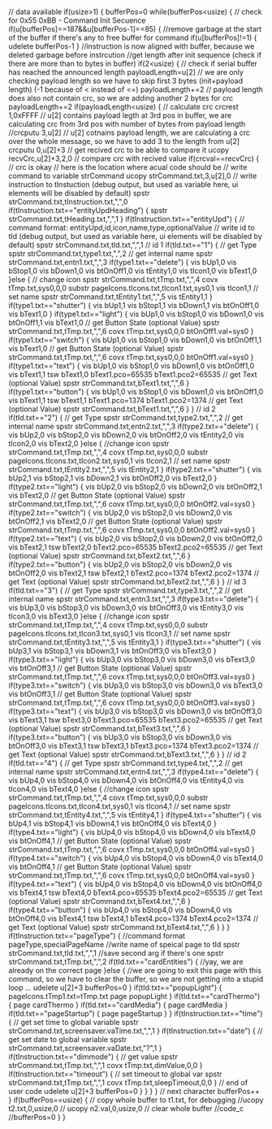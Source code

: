 // data available
if(usize>1)
{
  bufferPos=0
  while(bufferPos<usize)
  {
    // check for 0x55 0xBB - Command Init Secuence
    if(u[bufferPos]==187&&u[bufferPos-1]==85)
    {
      //remove garbage at the start of the buffer if there's any to free buffer for command
      if(u[bufferPos]!=1)
      {
        udelete bufferPos-1
      }
      //instruction is now aligned with buffer, because we deleted garbage before instrcution
      //get length after init sequence (check if there are more than to bytes in buffer)
      if(2<usize)
      {
        // check if serial buffer has reached the announced length
        payloadLength=u[2]
        // we are only checking payload length so we have to skip first 3 bytes (init+payload length) (-1 because of < instead of <=)
        payloadLength+=2
        // payload length does also not contain crc, so we are adding another 2 bytes for crc
        payloadLength+=2
        if(payloadLength<usize)
        {
          // calculate crc
          crcrest 1,0xFFFF
          // u[2] contains payload legth at 3rd pos in buffer, we are calculating crc from 3rd pos with number of bytes from payload length
          //crcputu 3,u[2]
          // u[2] cotnains payload length, we are calculating a crc over the whole message, so we have to add 3 to the length from u[2]
          crcputu 0,u[2]+3
          // get recived crc to be able to compare it
          ucopy recvCrc,u[2]+3,2,0
          // compare crc with recived value
          if(crcval==recvCrc)
          {
            // crc is okay
            // here is the location where acual code should be
            // write command to variable strCommand
            ucopy strCommand.txt,3,u[2],0
            // write instruction to tInstuction (debug output, but used as variable here, ui elements will be disabled by default)
            spstr strCommand.txt,tInstruction.txt,",",0
            if(tInstruction.txt=="entityUpdHeading")
            {
              spstr strCommand.txt,tHeading.txt,",",1
            }
            if(tInstruction.txt=="entityUpd")
            {
              // command format: entityUpd,id,icon,name,type,optionalValue
              // write id to tId (debug output, but used as variable here, ui elements will be disabled by default)
              spstr strCommand.txt,tId.txt,",",1
              // id 1
              if(tId.txt=="1")
              {
                // get Type
                spstr strCommand.txt,type1.txt,",",2
                // get internal name
                spstr strCommand.txt,entn1.txt,",",3
                if(type1.txt=="delete")
                {
                  vis bUp1,0
                  vis bStop1,0
                  vis bDown1,0
                  vis btOnOff1,0
                  vis tEntity1,0
                  vis tIcon1,0
                  vis bText1,0
                }else
                {
                  // change icon
                  spstr strCommand.txt,tTmp.txt,",",4
                  covx tTmp.txt,sys0,0,0
                  substr pageIcons.tIcons.txt,tIcon1.txt,sys0,1
                  vis tIcon1,1
                  // set name
                  spstr strCommand.txt,tEntity1.txt,",",5
                  vis tEntity1,1
                }
                if(type1.txt=="shutter")
                {
                  vis bUp1,1
                  vis bStop1,1
                  vis bDown1,1
                  vis btOnOff1,0
                  vis bText1,0
                }
                if(type1.txt=="light")
                {
                  vis bUp1,0
                  vis bStop1,0
                  vis bDown1,0
                  vis btOnOff1,1
                  vis bText1,0
                  // get Button State (optional Value)
                  spstr strCommand.txt,tTmp.txt,",",6
                  covx tTmp.txt,sys0,0,0
                  btOnOff1.val=sys0
                }
                if(type1.txt=="switch")
                {
                  vis bUp1,0
                  vis bStop1,0
                  vis bDown1,0
                  vis btOnOff1,1
                  vis bText1,0
                  // get Button State (optional Value)
                  spstr strCommand.txt,tTmp.txt,",",6
                  covx tTmp.txt,sys0,0,0
                  btOnOff1.val=sys0
                }
                if(type1.txt=="text")
                {
                  vis bUp1,0
                  vis bStop1,0
                  vis bDown1,0
                  vis btOnOff1,0
                  vis bText1,1
                  tsw bText1,0
                  bText1.pco=65535
                  bText1.pco2=65535
                  // get Text (optional Value)
                  spstr strCommand.txt,bText1.txt,",",6
                }
                if(type1.txt=="button")
                {
                  vis bUp1,0
                  vis bStop1,0
                  vis bDown1,0
                  vis btOnOff1,0
                  vis bText1,1
                  tsw bText1,1
                  bText1.pco=1374
                  bText1.pco2=1374
                  // get Text (optional Value)
                  spstr strCommand.txt,bText1.txt,",",6
                }
              }
              // id 2
              if(tId.txt=="2")
              {
                // get Type
                spstr strCommand.txt,type2.txt,",",2
                // get internal name
                spstr strCommand.txt,entn2.txt,",",3
                if(type2.txt=="delete")
                {
                  vis bUp2,0
                  vis bStop2,0
                  vis bDown2,0
                  vis btOnOff2,0
                  vis tEntity2,0
                  vis tIcon2,0
                  vis bText2,0
                }else
                {
                  //change icon
                  spstr strCommand.txt,tTmp.txt,",",4
                  covx tTmp.txt,sys0,0,0
                  substr pageIcons.tIcons.txt,tIcon2.txt,sys0,1
                  vis tIcon2,1
                  // set name
                  spstr strCommand.txt,tEntity2.txt,",",5
                  vis tEntity2,1
                }
                if(type2.txt=="shutter")
                {
                  vis bUp2,1
                  vis bStop2,1
                  vis bDown2,1
                  vis btOnOff2,0
                  vis bText2,0
                }
                if(type2.txt=="light")
                {
                  vis bUp2,0
                  vis bStop2,0
                  vis bDown2,0
                  vis btOnOff2,1
                  vis bText2,0
                  // get Button State (optional Value)
                  spstr strCommand.txt,tTmp.txt,",",6
                  covx tTmp.txt,sys0,0,0
                  btOnOff2.val=sys0
                }
                if(type2.txt=="switch")
                {
                  vis bUp2,0
                  vis bStop2,0
                  vis bDown2,0
                  vis btOnOff2,1
                  vis bText2,0
                  // get Button State (optional Value)
                  spstr strCommand.txt,tTmp.txt,",",6
                  covx tTmp.txt,sys0,0,0
                  btOnOff2.val=sys0
                }
                if(type2.txt=="text")
                {
                  vis bUp2,0
                  vis bStop2,0
                  vis bDown2,0
                  vis btOnOff2,0
                  vis bText2,1
                  tsw bText2,0
                  bText2.pco=65535
                  bText2.pco2=65535
                  // get Text (optional Value)
                  spstr strCommand.txt,bText2.txt,",",6
                }
                if(type2.txt=="button")
                {
                  vis bUp2,0
                  vis bStop2,0
                  vis bDown2,0
                  vis btOnOff2,0
                  vis bText2,1
                  tsw bText2,1
                  bText2.pco=1374
                  bText2.pco2=1374
                  // get Text (optional Value)
                  spstr strCommand.txt,bText2.txt,",",6
                }
              }
              // id 3
              if(tId.txt=="3")
              {
                // get Type
                spstr strCommand.txt,type3.txt,",",2
                // get internal name
                spstr strCommand.txt,entn3.txt,",",3
                if(type3.txt=="delete")
                {
                  vis bUp3,0
                  vis bStop3,0
                  vis bDown3,0
                  vis btOnOff3,0
                  vis tEntity3,0
                  vis tIcon3,0
                  vis bText3,0
                }else
                {
                  //change icon
                  spstr strCommand.txt,tTmp.txt,",",4
                  covx tTmp.txt,sys0,0,0
                  substr pageIcons.tIcons.txt,tIcon3.txt,sys0,1
                  vis tIcon3,1
                  // set name
                  spstr strCommand.txt,tEntity3.txt,",",5
                  vis tEntity3,1
                }
                if(type3.txt=="shutter")
                {
                  vis bUp3,1
                  vis bStop3,1
                  vis bDown3,1
                  vis btOnOff3,0
                  vis bText3,0
                }
                if(type3.txt=="light")
                {
                  vis bUp3,0
                  vis bStop3,0
                  vis bDown3,0
                  vis bText3,0
                  vis btOnOff3,1
                  // get Button State (optional Value)
                  spstr strCommand.txt,tTmp.txt,",",6
                  covx tTmp.txt,sys0,0,0
                  btOnOff3.val=sys0
                }
                if(type3.txt=="switch")
                {
                  vis bUp3,0
                  vis bStop3,0
                  vis bDown3,0
                  vis bText3,0
                  vis btOnOff3,1
                  // get Button State (optional Value)
                  spstr strCommand.txt,tTmp.txt,",",6
                  covx tTmp.txt,sys0,0,0
                  btOnOff3.val=sys0
                }
                if(type3.txt=="text")
                {
                  vis bUp3,0
                  vis bStop3,0
                  vis bDown3,0
                  vis btOnOff3,0
                  vis bText3,1
                  tsw bText3,0
                  bText3.pco=65535
                  bText3.pco2=65535
                  // get Text (optional Value)
                  spstr strCommand.txt,bText3.txt,",",6
                }
                if(type3.txt=="button")
                {
                  vis bUp3,0
                  vis bStop3,0
                  vis bDown3,0
                  vis btOnOff3,0
                  vis bText3,1
                  tsw bText3,1
                  bText3.pco=1374
                  bText3.pco2=1374
                  // get Text (optional Value)
                  spstr strCommand.txt,bText3.txt,",",6
                }
              }
              // id 2
              if(tId.txt=="4")
              {
                // get Type
                spstr strCommand.txt,type4.txt,",",2
                // get internal name
                spstr strCommand.txt,entn4.txt,",",3
                if(type4.txt=="delete")
                {
                  vis bUp4,0
                  vis bStop4,0
                  vis bDown4,0
                  vis btOnOff4,0
                  vis tEntity4,0
                  vis tIcon4,0
                  vis bText4,0
                }else
                {
                  //change icon
                  spstr strCommand.txt,tTmp.txt,",",4
                  covx tTmp.txt,sys0,0,0
                  substr pageIcons.tIcons.txt,tIcon4.txt,sys0,1
                  vis tIcon4,1
                  // set name
                  spstr strCommand.txt,tEntity4.txt,",",5
                  vis tEntity4,1
                }
                if(type4.txt=="shutter")
                {
                  vis bUp4,1
                  vis bStop4,1
                  vis bDown4,1
                  vis btOnOff4,0
                  vis bText4,0
                }
                if(type4.txt=="light")
                {
                  vis bUp4,0
                  vis bStop4,0
                  vis bDown4,0
                  vis bText4,0
                  vis btOnOff4,1
                  // get Button State (optional Value)
                  spstr strCommand.txt,tTmp.txt,",",6
                  covx tTmp.txt,sys0,0,0
                  btOnOff4.val=sys0
                }
                if(type4.txt=="switch")
                {
                  vis bUp4,0
                  vis bStop4,0
                  vis bDown4,0
                  vis bText4,0
                  vis btOnOff4,1
                  // get Button State (optional Value)
                  spstr strCommand.txt,tTmp.txt,",",6
                  covx tTmp.txt,sys0,0,0
                  btOnOff4.val=sys0
                }
                if(type4.txt=="text")
                {
                  vis bUp4,0
                  vis bStop4,0
                  vis bDown4,0
                  vis btOnOff4,0
                  vis bText4,1
                  tsw bText4,0
                  bText4.pco=65535
                  bText4.pco2=65535
                  // get Text (optional Value)
                  spstr strCommand.txt,bText4.txt,",",6
                }
                if(type4.txt=="button")
                {
                  vis bUp4,0
                  vis bStop4,0
                  vis bDown4,0
                  vis btOnOff4,0
                  vis bText4,1
                  tsw bText4,1
                  bText4.pco=1374
                  bText4.pco2=1374
                  // get Text (optional Value)
                  spstr strCommand.txt,bText4.txt,",",6
                }
              }
            }
            if(tInstruction.txt=="pageType")
            {
              //command format pageType,specialPageName
              //write name of speical page to tId
              spstr strCommand.txt,tId.txt,",",1
              //save second arg if there's one
              spstr strCommand.txt,tTmp.txt,",",2
              if(tId.txt=="cardEntities")
              {
                //yay, we are already on the correct page
              }else
              {
                //we are going to exit this page with this command, so we have to clear the buffer, so we are not getting into a stupid loop ...
                udelete u[2]+3
                bufferPos=0
              }
              if(tId.txt=="popupLight")
              {
                pageIcons.tTmp1.txt=tTmp.txt
                page popupLight
              }
              if(tId.txt=="cardThermo")
              {
                page cardThermo
              }
              if(tId.txt=="cardMedia")
              {
                page cardMedia
              }
              if(tId.txt=="pageStartup")
              {
                page pageStartup
              }
            }
            if(tInstruction.txt=="time")
            {
              // get set time to global variable
              spstr strCommand.txt,screensaver.vaTime.txt,",",1
            }
            if(tInstruction.txt=="date")
            {
              // get set date to global variable
              spstr strCommand.txt,screensaver.vaDate.txt,"?",1
            }
            if(tInstruction.txt=="dimmode")
            {
              // get value
              spstr strCommand.txt,tTmp.txt,",",1
              covx tTmp.txt,dimValue,0,0
            }
            if(tInstruction.txt=="timeout")
            {
              // set timeout to global var
              spstr strCommand.txt,tTmp.txt,",",1
              covx tTmp.txt,sleepTimeout,0,0
            }
            // end of user code
            udelete u[2]+3
            bufferPos=0
          }
        }
      }
    }
    // next character
    bufferPos++
  }
  if(bufferPos==usize)
  {
    // copy whole buffer to t1.txt, for debugging
    //ucopy t2.txt,0,usize,0
    // ucopy n2.val,0,usize,0
    // clear whole buffer
    //code_c
    //bufferPos=0
  }
}
